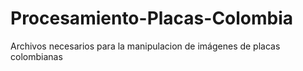 # Procesamiento-Placas-Colombia
Archivos necesarios para la manipulacion de imágenes de placas colombianas
